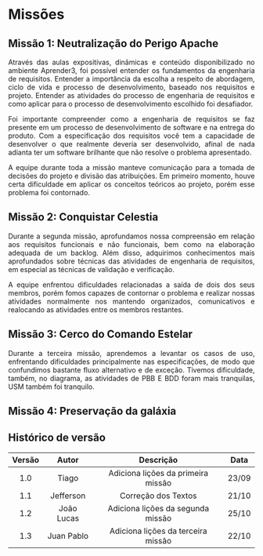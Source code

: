# Missões

## Missão 1: Neutralização do Perigo Apache
<p align=justify>Através das aulas expositivas, dinâmicas e conteúdo disponibilizado no ambiente Aprender3, foi possível entender os fundamentos da engenharia de requisitos. Entender a importância da escolha a respeito de abordagem, ciclo de vida e processo de desenvolvimento, baseado nos requisitos e projeto. Entender as atividades do processo de engenharia de requisitos e como aplicar para o processo de desenvolvimento escolhido foi desafiador.</p> 
<p align=justify>Foi importante compreender como a engenharia de requisitos se faz presente em um processo de desenvolvimento de software e na entrega do produto. Com a especificação dos requisitos você tem a capacidade de desenvolver o que realmente deveria ser desenvolvido, afinal de nada adianta ter um software brilhante que não resolve o problema apresentado.</p>
<p align=justify>A equipe durante toda a missão manteve comunicação para a tomada de decisões do projeto e divisão das atribuições. Em primeiro momento, houve certa dificuldade em aplicar os conceitos teóricos ao projeto, porém esse problema foi contornado.</p>

## Missão 2: Conquistar Celestia
<p align=justify>Durante a segunda missão, aprofundamos nossa compreensão em relação aos requisitos funcionais e não funcionais, bem como na elaboração adequada de um backlog. Além disso, adquirimos conhecimentos mais aprofundados sobre técnicas das atividades de engenharia de requisitos, em especial as técnicas de validação e verificação.</p> 
<p align=justify>A equipe enfrentou dificuldades relacionadas a saída de dois dos seus membros, porém fomos capazes de contornar o problema e realizar nossas atividades normalmente nos mantendo organizados, comunicativos e realocando as atividades entre os membros restantes.</p>

## Missão 3: Cerco do Comando Estelar 
<p align=justify>Durante a terceira missão, aprendemos a levantar os casos de uso, enfrentando dificuldades principalmente nas especificações, de modo que confundimos bastante fluxo alternativo e de exceção. Tivemos dificuldade, também, no diagrama, as atividades de PBB E BDD foram mais tranquilas, USM também foi tranquilo.</p>

## Missão 4: Preservação da galáxia

## Histórico de versão

| Versão  | Autor| Descrição | Data |
| :---: | :----: | :-------: | :---: |
|    1.0   |   Tiago     |   Adiciona lições da primeira missão |  23/09 |
| 1.1| Jefferson |  Correção dos Textos | 21/10 |
| 1.2| João Lucas |  Adiciona lições da segunda missão | 25/10 |
|1.3| Juan Pablo | Adiciona lições da terceira missão |22/10|